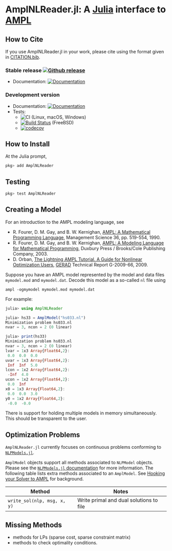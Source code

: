 # AmplNLReader.jl: A [Julia](http://julialang.org) interface to [AMPL](http://www.ampl.com)

## How to Cite

If you use AmplNLReader.jl in your work, please cite using the format given in [CITATION.bib](https://github.com/JuliaSmoothOptimizers/AmplNLReader.jl/blob/main/CITATION.bib).

### Stable release [![Github release](https://img.shields.io/github/release/JuliaSmoothOptimizers/AmplNLReader.jl.svg)](https://github.com/JuliaSmoothOptimizers/AmplNLReader.jl/releases/latest)

- Documentation: [![Documentation](https://img.shields.io/badge/docs-stable-blue.svg)](https://JuliaSmoothOptimizers.github.io/AmplNLReader.jl/stable)

### Development version

- Documentation: [![Documentation](https://img.shields.io/badge/docs-latest-blue.svg)](https://JuliaSmoothOptimizers.github.io/AmplNLReader.jl/latest)
- Tests:
    - ![CI](https://github.com/JuliaSmoothOptimizers/AmplNLReader.jl/workflows/CI/badge.svg?branch=main) (Linux, macOS, Windows)
    - [![Build Status](https://api.cirrus-ci.com/github/JuliaSmoothOptimizers/AmplNLReader.jl.svg)](https://cirrus-ci.com/github/JuliaSmoothOptimizers/AmplNLReader.jl) (FreeBSD)
    - [![codecov](https://codecov.io/gh/JuliaSmoothOptimizers/AmplNLReader.jl/branch/main/graph/badge.svg?token=KwtSr5vCBr)](https://codecov.io/gh/JuliaSmoothOptimizers/AmplNLReader.jl)

## How to Install

At the Julia prompt,

````JULIA
pkg> add AmplNLReader
````

## Testing

````JULIA
pkg> test AmplNLReader
````

## Creating a Model

For an introduction to the AMPL modeling language, see

* R. Fourer, D. M. Gay, and B. W. Kernighan, [AMPL: A Mathematical Programming Language](http://ampl.com/REFS/amplmod.pdf), Management Science 36, pp. 519-554, 1990.
* R. Fourer, D. M. Gay, and B. W. Kernighan, [AMPL: A Modeling Language for Mathematical Programming](http://ampl.com/BOOK/download.html), Duxbury Press / Brooks/Cole Publishing Company, 2003.
* D. Orban, [The Lightning AMPL Tutorial. A Guide for Nonlinear Optimization Users](https://gerad.ca/en/papers/G-2009-66), [GERAD](http://www.gerad.ca) Technical Report G-2009-66, 2009.

Suppose you have an AMPL model represented by the model and data files `mymodel.mod` and `mymodel.dat`. Decode this model as a so-called `nl` file using

    ampl -ogmymodel mymodel.mod mymodel.dat

For example:

````Julia
julia> using AmplNLReader

julia> hs33 = AmplModel("hs033.nl")
Minimization problem hs033.nl
nvar = 3, ncon = 2 (0 linear)

julia> print(hs33)
Minimization problem hs033.nl
nvar = 3, ncon = 2 (0 linear)
lvar = 1x3 Array{Float64,2}:
 0.0  0.0  0.0
uvar = 1x3 Array{Float64,2}:
 Inf  Inf  5.0
lcon = 1x2 Array{Float64,2}:
 -Inf  4.0
ucon = 1x2 Array{Float64,2}:
 0.0  Inf
x0 = 1x3 Array{Float64,2}:
 0.0  0.0  3.0
y0 = 1x2 Array{Float64,2}:
 -0.0  -0.0
````

There is support for holding multiple models in memory simultaneously. This should be transparent to the user.

## Optimization Problems

`AmplNLReader.jl` currently focuses on continuous problems conforming to [`NLPModels.jl`](https://github.com/JuliaSmoothOptimizers/NLPModels.jl).

`AmplModel` objects support all methods associated to `NLPModel` objects.
Please see the [`NLPModels.jl` documentation](https://juliasmoothoptimizers.github.io/NLPModels.jl/latest) for more information.
The following table lists extra methods associated to an `AmplModel`.
See [Hooking your Solver to AMPL](http://ampl.com/REFS/hooking2.pdf) for background.

Method                          | Notes
--------------------------------|--------------------------------
`write_sol(nlp, msg, x, y)`     | Write primal and dual solutions to file

## Missing Methods

* methods for LPs (sparse cost, sparse constraint matrix)
* methods to check optimality conditions.
